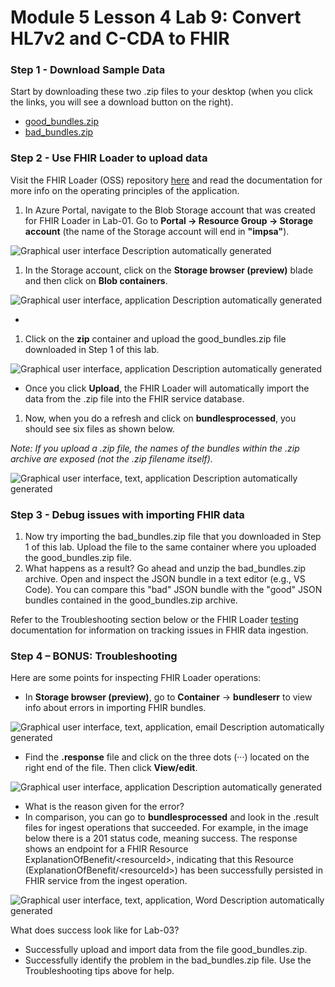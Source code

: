 # Module 5 Lesson 4 Lab 9: Convert HL7v2 and C-CDA to FHIR

### Step 1 - Download Sample Data

Start by downloading these two .zip files to your desktop (when you click the links, you will see a download button on the right).

-   [good_bundles.zip](https://github.com/microsoft/azure-health-data-services-workshop/blob/main/Challenge-03%20-%20Ingest%20to%20FHIR/samples/good_bundles.zip)
-   [bad_bundles.zip](https://github.com/microsoft/azure-health-data-services-workshop/blob/main/Challenge-03%20-%20Ingest%20to%20FHIR/samples/bad_bundles.zip)

### Step 2 - Use FHIR Loader to upload data

Visit the FHIR Loader (OSS) repository [here](https://github.com/microsoft/fhir-loader) and read the documentation for more info on the operating principles of the application.

1.  In Azure Portal, navigate to the Blob Storage account that was created for FHIR Loader in Lab-01. Go to **Portal -\> Resource Group -\> Storage account** (the name of the Storage account will end in **"impsa"**).

![Graphical user interface Description automatically generated](media/c660d0e200fcb143a1b039dec50dc294.png)

1.  In the Storage account, click on the **Storage browser (preview)** blade and then click on **Blob containers**.

![Graphical user interface, application Description automatically generated](media/404fbf7039c8105160567637eaf20039.png)

-   
1.  Click on the **zip** container and upload the good_bundles.zip file downloaded in Step 1 of this lab.

![Graphical user interface, application Description automatically generated](media/d3ea92d504b59587ba02f17ed55b6ffd.png)

-   Once you click **Upload**, the FHIR Loader will automatically import the data from the .zip file into the FHIR service database.
1.  Now, when you do a refresh and click on **bundlesprocessed**, you should see six files as shown below.

*Note: If you upload a .zip file, the names of the bundles within the .zip archive are exposed (not the .zip filename itself).*

![Graphical user interface, text, application Description automatically generated](media/dc344ba965b18cd9b440cb766211ecbb.png)

### Step 3 - Debug issues with importing FHIR data

1.  Now try importing the bad_bundles.zip file that you downloaded in Step 1 of this lab. Upload the file to the same container where you uploaded the good_bundles.zip file.
2.  What happens as a result? Go ahead and unzip the bad_bundles.zip archive. Open and inspect the JSON bundle in a text editor (e.g., VS Code). You can compare this "bad" JSON bundle with the "good" JSON bundles contained in the good_bundles.zip archive.

Refer to the Troubleshooting section below or the FHIR Loader [testing](https://github.com/microsoft/fhir-loader/blob/main/docs/testing.md) documentation for information on tracking issues in FHIR data ingestion.

### Step 4 – BONUS: Troubleshooting

Here are some points for inspecting FHIR Loader operations:

-   In **Storage browser (preview)**, go to **Container** -\> **bundleserr** to view info about errors in importing FHIR bundles.

![Graphical user interface, text, application, email Description automatically generated](media/73cad23739978b4eb9e207510f0d8ac8.png)

-   Find the **.response** file and click on the three dots (···) located on the right end of the file. Then click **View/edit**.

![Graphical user interface, application Description automatically generated](media/f60c009b0430df0f79fca87330ea4b56.png)

-   What is the reason given for the error?
-   In comparison, you can go to **bundlesprocessed** and look in the .result files for ingest operations that succeeded. For example, in the image below there is a 201 status code, meaning success. The response shows an endpoint for a FHIR Resource ExplanationOfBenefit/\<resourceId\>, indicating that this Resource (ExplanationOfBenefit/\<resourceId\>) has been successfully persisted in FHIR service from the ingest operation.

![Graphical user interface, text, application, Word Description automatically generated](media/51c7d437f7843a45b94a53a3db240deb.png)

What does success look like for Lab-03?

-   Successfully upload and import data from the file good_bundles.zip.
-   Successfully identify the problem in the bad_bundles.zip file. Use the Troubleshooting tips above for help.

